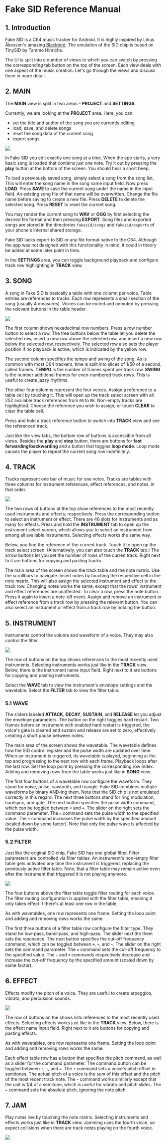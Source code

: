 # Fake SID Reference Manual

## 1. Introduction

Fake SID is a C64 music tracker for Android.
It is highly inspired by Linus Åkesson's amazing [Blackbird](https://www.linusakesson.net/software/blackbird/index.php).
The emulation of the SID chip is based on TinySID by Tammo Hinrichs.

The UI is split into a number of views
to which you can switch by pressing the corresponding tab button
on the top of the screen.
Each view deals with one aspect of the music creation.
Let's go through the views and discuss them in more detail.


## 2. MAIN

The **MAIN** view is split in two areas – **PROJECT** and **SETTINGS**.

Currently, we are looking at the **PROJECT** area.
Here, you can:
+ set the title and author of the song you are currently editing
+ load, save, and delete songs
+ reset the song data of the current song
+ export songs

<img src="main-view.png">

In Fake SID you edit exactly one song at a time.
When the app starts, a very basic song is loaded that contains just one note.
Try it out by pressing the **play** button at the bottom of the screen.
You should hear a short beep.

To load a previously saved song, simply select a song from the song list.
This will enter the song name in the song name input field.
Now press **LOAD**.
Press **SAVE** to save the current song under the name in the input field.
An existing song file of that name will be overwritten.
Change the file name before saving to create a new file.
Press **DELETE** to delete the selected song.
Press **RESET** to reset the current song.

You may render the current song to **WAV** or **OGG**
by first selecting the desired file format and then pressing **EXPORT**.
Song files and exported songs are stored in the directories
`fakesid/songs` and `fakesid/exports` of your phone's internal shared storage.

Fake SID lacks export to SID or any file format native to the C64.
Although the app was not designed with this functionality in mind,
it could in theory be added at some later point in time.

In the **SETTINGS** area, you can toggle background playback
and configure track row highlighting in **TRACK** view.


## 3. SONG

A song in Fake SID is basically a table with one column per voice.
Table entries are references to tracks.
Each row represents a small section of the song (usually 4 measures).
Voices can be muted and unmuted by pressing the relevant buttons in the table header.

<img src="song-view.png">

The first column shows hexadecimal row numbers.
Press a row number button to select a row.
The tree buttons below the table let you delete the selected row,
insert a new row above the selected row,
and insert a new row below the selected row, respectively.
The selected row also sets the player position if no playback is active,
which is indicated by the yellow row.

The second column specifies the tempo and swing of the song.
As is common with most C64 trackers, time is split into slices of 1/50 of a second, called frames.
**TEMPO** is the number of frames spent per track row.
**SWING** is the number additional frames for even-numbered track rows.
This is useful to create jazzy rhythms.

The other four columns represent the four voices.
Assign a reference to a table cell by touching it.
This will open up the track select screen with all 252 available track references from `00` to `BK`.
Non-empty tracks are highlighted.
Choose the reference you wish to assign, or touch **CLEAR** to clear the table cell.

Press and hold a track reference button to switch into **TRACK** view and see the referenced track.


Just like the view tabs, the bottom row of buttons is accessible from all views.
Besides the **play** and **stop** button,
there are buttons for **fast forwarding/backwarding**
and a button that toggles **loop mode**.
Loop mode causes the player to repeat the current song row indefinitely.


## 4. TRACK

Tracks represent one bar of music for one voice.
Tracks are tables with three columns for instrument references, effect references, and notes, in that order.

<img src="track-view.png">

The two rows of buttons at the top show references to the most recently used instruments and effects, respectively.
Press the corresponding button to select an instrument or effect.
There are 48 slots for instruments and as many for effects.
Press and hold the **INSTRUMENT** tab to open up the instrument select screen,
which allows you to select an instrument from among all available instruments.
Selecting effects works the same way.

Below, you find the reference of the current track.
Touch it to open up the track select screen.
(Alternatively, you can also touch the **TRACK** tab.)
The arrow buttons let you set the number of rows of the curren track.
Right next to it are buttons for copying and pasting tracks.

The main area of the screen shows the track table and the note matrix.
Use the scrollbars to navigate.
Insert notes by touching the respective cell in the note matrix.
This will also assign the selected instrument and effect to the track row.
Changing notes works the same, except that the rows' instrument and effect references are unaffected.
To clear a row, press the note button.
Press it again to insert a note-off event.
Assign and remove an instrument or effect reference from a track row by pressing the relevant button.
You can also select an instrument or effect from a track row by holding the button.


## 5. INSTRUMENT

Instruments control the volume and waveform of a voice.
They may also control the filter.

<img src="instr-view-wave.png">

The row of buttons on the top shows references to the most recently used instruments.
Selecting instruments works just like in the **TRACK** view.
Below, there is the instrument name input field.
Right next to it are buttons for copying and pasting instruments.

Select the **WAVE** tab to view the instrument's envelope settings and the wavetable.
Select the **FILTER** tab to view the filter table.

### 5.1 WAVE

The sliders labeled **ATTACK**, **DECAY**, **SUSTAIN**, and **RELEASE** let you adjust the envelope parameters.
The button on the right toggles hard restart.
Two frames before an instrument with enabled hard restart is triggered,
the voice's gate is cleared and sustain and release are set to zero,
effectively creating a short pause between notes.

The main area of the screen shows the wavetable.
The wavetable defines how the SID control register and the pulse width are updated over time.
When an instrument is triggered, its wavetable is played, beginning at the top
and progressing to the next row with each frame.
Playback loops after the last row.
Set the loop point by pressing the corresponding row index.
Adding and removing rows from the table works just like in **SONG** view.

The first four buttons of a wavetable row configure the waveform.
They stand for noise, pulse, sawtooth, and triangle.
Fake SID combines multiple waveforms by binary AND-ing them.
Note that the SID chip is not emulated correctly in this regard.
The next three buttons stand for ring modulation, hardsync, and gate.
The next button specifies the pulse width command, which can be toggled between **`=`** and **`+`**.
The slider on the right sets the command parameter.
The **`=`** command sets the pulse width to the specified value.
The **`+`** command increases the pulse width by the specified amount (scaled down by some factor).
Note that only the pulse wave is affected by the pulse width.


### 5.2 FILTER

Just like the original SID chip, Fake SID has one global filter.
Filter parameters are controlled via filter tables.
An instrument's non-empty filter table gets activated any time the instrument is triggered,
replacing the previously active filter table.
Note, that a filter table may remain active even after the instrument that triggered it is not playing anymore.

<img src="instr-view-filter.png">

The four buttons above the filter table toggle filter routing for each voice.
The filter routing configuration is applied with the filter table,
meaning it only takes effect if there's at least one row in the table.

As with wavetables, one row represents one frame.
Setting the loop point and adding and removing rows works the same.

The first three buttons of a filter table row configure the filter type.
They stand for low-pass, band-pass, and high-pass.
The slider next the them sets the resonance.
The next button specifies the cut-off frequency command, which can be toggled between **`+`**, **`=`**, and **`-`**.
The slider on the right sets the command parameter.
The **`=`** command sets the cut-off frequency to the specified value.
The **`-`** and **`+`** commands respectively decrease and increase the cut-off frequency
by the specified amount (scaled down by some factor).


## 6. EFFECT

Effects modify the pitch of a voice.
They are useful to create arpeggios, vibrato, and percussion sounds.

<img src="effect-view.png">

The row of buttons on the shows lists references to the most recently used effects.
Selecting effects works just like in the **TRACK** view.
Below, there is the effect name input field.
Right next to it are buttons for copying and pasting effects.

As with wavetables, one row represents one frame.
Setting the loop point and adding and removing rows works the same.

Each effect table row has a button that specifies the pitch command,
as well as a slider for the command parameter.
The command button can be toggled between *`+`*, *`~`*, and *`=`*.
The *`+`* command sets a voice's pitch offset in semitones.
The actual pitch of a voice is the sum of this offset and the pitch of the most recent track note.
The *`~`* command works similarly except that the unit is 1/4 of a semitone, which is useful for vibrato and pitch slides.
The *`=`* command sets the absolute pitch, ignoring the note pitch.


## 7. JAM

Play notes live by touching the note matrix.
Selecting instruments and effects works just like in **TRACK** view.
Jamming uses the fourth voice,
so expect collisions when there are track notes playing on the fourth voice.

<img src="jam-view.png">
